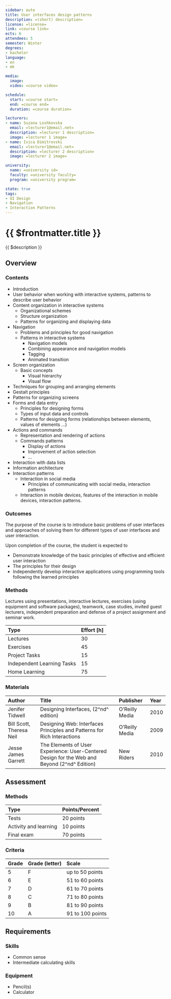 ```yaml
---
sidebar: auto
title: User interfaces design patterns
description: =(short) description=
license: =license=
link: =course link=
ects: 6
attendees: 5
semester: Winter
degrees:
- bachelor
language: 
- en
- mk

media:
  image: 
  video: =course video=

schedule:
  start: =course start=
  end: =course end=
  duration: =course duration=

lecturers:
- name: Suzana Loshkovska
  email: =lecturer1@email.net=
  description: =lecturer 1 description=
  image: =lecturer 1 image=
- name: Ivica Dimitrovski
  email: =lecturer1@email.net=
  description: =lecturer 2 description=
  image: =lecturer 2 image=

university:
  name: =university id=
  faculty: =university faculty=
  program: =university program=

state: true
tags:
- UI Design
- Navigation
- Interaction Patterns
---
```


# {{ $frontmatter.title }}

{{ $description }}

## Overview

### Contents

* Introduction
* User behavior when working with interactive systems, patterns to describe user behavior
* Content organization in interactive systems
  * Organizational schemes
  * Structure organization
  * Patterns for organizing and displaying data
* Navigation
  * Problems and principles for good navigation 
  * Patterns in interactive systems
    * Navigation models
    * Combining appearance and navigation models
    * Tagging
    * Animated transition
* Screen organization
  * Basic concepts
    * Visual hierarchy
    * Visual flow
* Techniques for grouping and arranging elements
* Gestalt principles
* Patterns for organizing screens
* Forms and data entry
  * Principles for designing forms
  * Types of input data and controls
  * Patterns for designing forms (relationships between elements, values of elements ...)
* Actions and commands
  * Representation and rendering of actions
  * Commands patterns
    * Display of actions
    * Improvement of action selection
    * ...
* Interaction with data lists
* Information architecture
* Interaction patterns
  * Interaction in social media
    * Principles of communicating with social media, interaction patterns
  * Interaction in mobile devices, features of the interaction in mobile devices, interaction patterns.

### Outcomes

The purpose of the course is to introduce basic problems of user interfaces and approaches of solving them for different types of user interfaces and user interaction.

Upon completion of the course, the student is expected to

* Demonstrate knowledge of the basic principles of effective and efficient user interaction
* The principles for their design
* Independently develop interactive applications using programming tools following the learned principles


### Methods

Lectures using presentations, interactive lectures, exercises (using equipment and software packages), teamwork, case studies, invited guest lecturers, independent preparation and defense of a project assignment and seminar work.

| Type                       | Effort \[h\] |
| :------------------------- | :----------- |
| Lectures                   | 30           |
| Exercises                  | 45           |
| Project Tasks              | 15           |
| Independent Learning Tasks | 15           |
| Home Learning              | 75           |

### Materials

 | Author                   | Title                                                                                        | Publisher      | Year |
 | :----------------------- | :------------------------------------------------------------------------------------------- | :------------- | :--- |
 | Jenifer Tidwell          | Designing Interfaces, (2^nd^ edition)                                                        | O’Reilly Media | 2010 |
 | Bill Scott, Theresa Neil | Designing Web: Interfaces Principles and Patterns for Rich Interactions                      | O’Reilly Media | 2009 |
 | Jesse James Garrett      | The Elements of User Experience: User-Centered Design for the Web and Beyond (2^nd^ Edition) | New Riders     | 2010 |

## Assessment

### Methods

| Type                  | Points/Percent |
| :-------------------- | :------------- |
| Tests                 | 20 points      |
| Activity and learning | 10 points      |
| Final exam            | 70 points      |

### Criteria

| Grade | Grade (letter) | Scale            |
| :---- | :------------- | :--------------- |
| 5     | F              | up to 50 points  |
| 6     | E              | 51 to 60 points  |
| 7     | D              | 61 to 70 points  |
| 8     | C              | 71 to 80 points  |
| 9     | B              | 81 to 90 points  |
| 10    | A              | 91 to 100 points |

## Requirements

### Skills

* Common sense
* Intermediate calculating skills

### Equipment

* Pencil(s)
* Calculator

